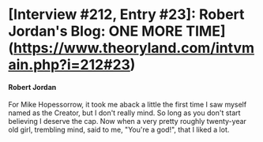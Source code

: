 # [Interview #212, Entry #23]: Robert Jordan's Blog: ONE MORE TIME](https://www.theoryland.com/intvmain.php?i=212#23)

#### Robert Jordan

For Mike Hopessorrow, it took me aback a little the first time I saw myself named as the Creator, but I don't really mind. So long as you don't start believing I deserve the cap. Now when a very pretty roughly twenty-year old girl, trembling mind, said to me, "You're a god!", that I liked a lot.

